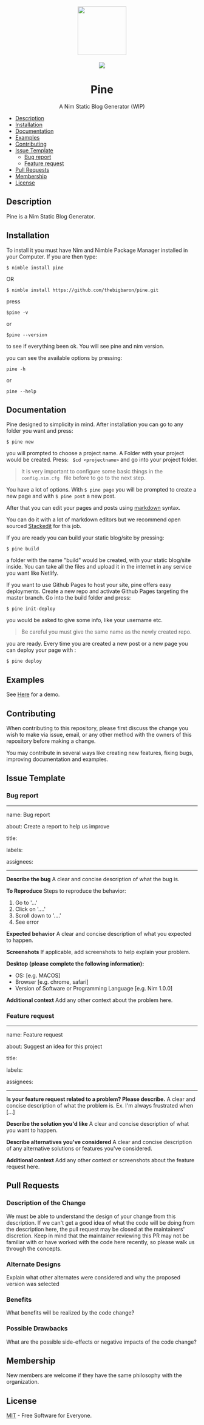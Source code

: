<h1 align="center">
<img src="https://user-images.githubusercontent.com/22755228/67495929-51342a80-f684-11e9-9d4a-53d15fa15acb.png" width="128">
 </h1>
<p align="center"><a href="https://opensource.org/licenses/MIT"><img src="https://img.shields.io/badge/license-MIT-blue.svg"></a></p>
<h1 align="center">Pine</h1>
<p align="center">A Nim Static Blog Generator (WIP)</p>


  * [Description](#description)
  * [Installation](#installation)
  * [Documentation](#documentation)  
  * [Examples](#examples)     
  * [Contributing](#contributing)  
  * [Issue Template](#issue-template)    
    * [Bug report](#bug-report)   
    * [Feature request](#feature-request)  
  * [Pull Requests](#pull-requests)  
  * [Membership](#membership)  
  * [License](#license)





  
## Description

Pine is a Nim Static Blog Generator. 




## Installation
To install it you must have Nim and Nimble Package Manager installed in your Computer. If you are then type:


```
$ nimble install pine
```
OR

```
$ nimble install https://github.com/thebigbaron/pine.git
```
press 

```
$pine -v 
```
or
```
$pine --version 
```
to see if everything been ok. You will see pine and nim version.

you can see the available options by pressing:

```
pine -h 
```
or
```
pine --help 
```
## Documentation
 Pine designed to simplicity in mind. After installation you can go to any folder you want and press: 
```
$ pine new
```
you will prompted to choose a project name. A Folder with your project would be created.  Press: ``` $cd <projectname>``` and go into your project folder.

> It is very important to configure some basic things in the 
> ```config.nim.cfg ``` file before to go to the next step.

You have a lot of options. With ``` $ pine page ```  you will be prompted to create a new page and with ``` $ pine post ``` a new post. 

After that you can edit your pages and posts using   [markdown](https://github.com/adam-p/markdown-here/wiki/Markdown-Cheatsheet) syntax. 

You can do it with a lot of markdown editors but we recommend  open sourced [Stackedit](https://stackedit.io) for this job.

If you are ready you can build your static blog/site by pressing:
```
$ pine build
```
a folder with the name "build" would be created, with your static blog/site inside. You can take all the files and upload it in the internet in any service you want like Netlify. 

If you want to use Github Pages to host your site, pine offers easy deployments. Create a new repo and activate Github Pages targeting the master branch. Go into the build folder and press: 

```
$ pine init-deploy
```
you would be asked to give some info, like your username etc. 

> Be careful you must give the same name as the newly created repo.

you are ready. Every time you are created a new post or a new page you can deploy your page with : 

```
$ pine deploy
```



## Examples

See [Here](https://bigbaron.org) for a demo.

## Contributing

When contributing to this repository, please first discuss the change you wish to make via issue, email, or any other method with the owners of this repository before making a change.

You may contribute in several ways like creating new features, fixing bugs, improving documentation and examples. 

## Issue Template

### Bug report

---
name: Bug report

about: Create a report to help us improve

title: 

labels: 

assignees: 

---

**Describe the bug**
A clear and concise description of what the bug is.

**To Reproduce**
Steps to reproduce the behavior:
1. Go to '...'
2. Click on '....'
3. Scroll down to '....'
4. See error

**Expected behavior**
A clear and concise description of what you expected to happen.

**Screenshots**
If applicable, add screenshots to help explain your problem.

**Desktop (please complete the following information):**
 - OS: [e.g. MACOS]
 - Browser [e.g. chrome, safari]
 - Version of Software or Programming Language [e.g. Nim 1.0.0]

**Additional context**
Add any other context about the problem here.


### Feature request
---
name: Feature request

about: Suggest an idea for this project

title: 

labels: 

assignees: 

---

**Is your feature request related to a problem? Please describe.**
A clear and concise description of what the problem is. Ex. I'm always frustrated when [...]

**Describe the solution you'd like**
A clear and concise description of what you want to happen.

**Describe alternatives you've considered**
A clear and concise description of any alternative solutions or features you've considered.

**Additional context**
Add any other context or screenshots about the feature request here.

## Pull Requests

### Description of the Change

 We must be able to understand the design of your change from this description. If we can't get a good idea of what the code will be doing from the description here, the pull request may be closed at the maintainers' discretion. Keep in mind that the maintainer reviewing this PR may not be familiar with or have worked with the code here recently, so please walk us through the concepts. 

### Alternate Designs

 Explain what other alternates were considered and why the proposed version was selected 

### Benefits

 What benefits will be realized by the code change? 

### Possible Drawbacks

 What are the possible side-effects or negative impacts of the code change? 

## Membership

New members are welcome if they have the same philosophy with the organization. 

## License

[MIT](https://opensource.org/licenses/MIT) - Free Software for Everyone.
